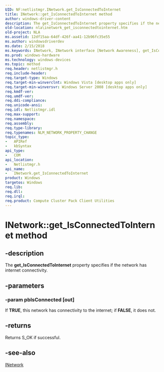 ```yaml
---
UID: NF:netlistmgr.INetwork.get_IsConnectedToInternet
title: INetwork::get_IsConnectedToInternet method
author: windows-driver-content
description: The get_IsConnectedToInternet property specifies if the network has internet connectivity.
old-location: nla\inetwork_get_isconnectedtointernet.htm
old-project: NLA
ms.assetid: 12df15aa-64df-426f-aa41-12b96fc35e55
ms.author: windowsdriverdev
ms.date: 2/15/2018
ms.keywords: INetwork, INetwork interface [Network Awareness], get_IsConnectedToInternet method, INetwork::get_IsConnectedToInternet, get_IsConnectedToInternet method [Network Awareness], get_IsConnectedToInternet method [Network Awareness], INetwork interface, get_IsConnectedToInternet,INetwork.get_IsConnectedToInternet, netlistmgr/INetwork::get_IsConnectedToInternet, nla.inetwork_get_isconnectedtointernet
ms.prod: windows-hardware
ms.technology: windows-devices
ms.topic: method
req.header: netlistmgr.h
req.include-header: 
req.target-type: Windows
req.target-min-winverclnt: Windows Vista [desktop apps only]
req.target-min-winversvr: Windows Server 2008 [desktop apps only]
req.kmdf-ver: 
req.umdf-ver: 
req.ddi-compliance: 
req.unicode-ansi: 
req.idl: Netlistmgr.idl
req.max-support: 
req.namespace: 
req.assembly: 
req.type-library: 
req.typenames: NLM_NETWORK_PROPERTY_CHANGE
topic_type:
-	APIRef
-	kbSyntax
api_type:
-	COM
api_location:
-	Netlistmgr.h
api_name:
-	INetwork.get_IsConnectedToInternet
product: Windows
targetos: Windows
req.lib: 
req.dll: 
req.irql: 
req.product: Compute Cluster Pack Client Utilities
---
```


# INetwork::get_IsConnectedToInternet method


## -description


The <b>get_IsConnectedToInternet</b> property specifies if the network has internet connectivity.


## -parameters




### -param pbIsConnected [out]

If <b>TRUE</b>, this network has connectivity to the internet; if <b>FALSE</b>, it does not.


## -returns



Returns S_OK if successful.




## -see-also




<a href="https://msdn.microsoft.com/6d483058-f7c4-4a6c-a1a8-816c2fab9994">INetwork</a>
 

 

